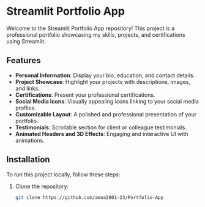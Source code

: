 # Streamlit Portfolio App

Welcome to the Streamlit Portfolio App repository! This project is a professional portfolio showcasing my skills, projects, and certifications using Streamlit.

## Features

- **Personal Information**: Display your bio, education, and contact details.
- **Project Showcase**: Highlight your projects with descriptions, images, and links.
- **Certifications**: Present your professional certifications.
- **Social Media Icons**: Visually appealing icons linking to your social media profiles.
- **Customizable Layout**: A polished and professional presentation of your portfolio.
- **Testimonials**: Scrollable section for client or colleague testimonials.
- **Animated Headers and 3D Effects**: Engaging and interactive UI with animations.

## Installation

To run this project locally, follow these steps:

1. Clone the repository:
   ```bash
   git clone https://github.com/amna2001-23/Portfolio-App
